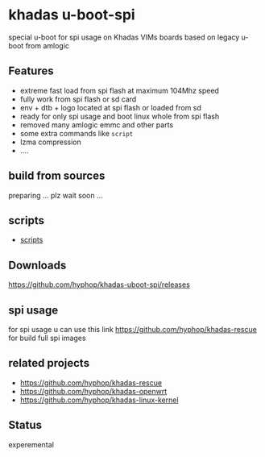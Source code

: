 # khadas u-boot-spi

special u-boot for spi usage on Khadas VIMs boards based on legacy u-boot from amlogic

## Features

+ extreme fast load from spi flash at maximum 104Mhz speed
+ fully work from spi flash or sd card
+ env + dtb + logo  located at spi flash or loaded from sd
+ ready for only spi usage and boot linux whole from spi flash
+ removed many amlogic emmc and other parts
+ some extra commands like `script`
+ lzma compression
+ ....

## build from sources

preparing ... plz wait soon ...

## scripts

+ [scripts](scripts)

## Downloads

https://github.com/hyphop/khadas-uboot-spi/releases

## spi usage 

for spi usage u can use this link https://github.com/hyphop/khadas-rescue for build full spi images

## related projects

+ https://github.com/hyphop/khadas-rescue
+ https://github.com/hyphop/khadas-openwrt
+ https://github.com/hyphop/khadas-linux-kernel

## Status

experemental

